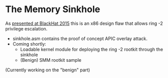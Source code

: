 # The Memory Sinkhole
As [presented at BlackHat 2015](https://www.blackhat.com/us-15/briefings.html#the-memory-sinkhole-unleashing-an-x86-design-flaw-allowing-universal-privilege-escalation) this is an x86 design flaw that allows ring -2 privilege escalation.

* sinkhole.asm contains the proof of concept APIC overlay attack.
* Coming shortly:
  * Loadable kernel module for deploying the ring -2 rootkit through the sinkhole
  * (Benign) SMM rootkit sample

(Currently working on the "benign" part)
